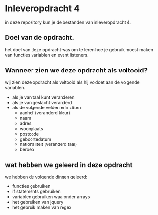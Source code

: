 # Inleveropdracht 4
in deze repository kun je de bestanden van inleveropdracht 4.
## Doel van de opdracht.
het doel van deze opdracht was om te leren hoe je gebruik moest maken van functies variablen en event listeners.
## Wanneer zien we deze opdracht als voltooid?
wij zien deze opdracht als voltooid als hij voldoet aan de volgende variablen.
* als je van taal kunt veranderen
* als je van geslacht veranderd
* als de volgende velden erin zitten
  * aanhef (veranderd kleur)
  * naam
  * adres
  * woonplaats
  * postcode
  * geboortedatum
  * nationaliteit (veranderd taal)
  * beroep

## wat hebben we geleerd in deze opdracht
we hebben de volgende dingen geleerd:
* functies gebruiken
* if statements gebruiken
* variablen gebruiken waaronder arrays
* het gebruiken van jquery
* het gebruik maken van regex
